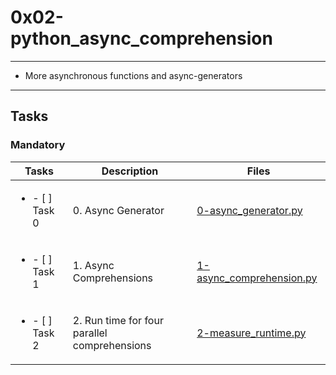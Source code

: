 # 0x02-python_async_comprehension

---

* More asynchronous functions and async-generators

---

## Tasks

### Mandatory

| Tasks | Description | Files |
| ----- | ----- | ----- |
| <ul><li> - [ ] Task 0 </li></ul> | 0. Async Generator | [0-async_generator.py](0-async_generator.py) |
| <ul><li> - [ ] Task 1 </li></ul> | 1. Async Comprehensions | [1-async_comprehension.py](1-async_comprehension.py) |
| <ul><li> - [ ] Task 2 </li></ul> | 2. Run time for four parallel comprehensions | [2-measure_runtime.py](2-measure_runtime.py) |
